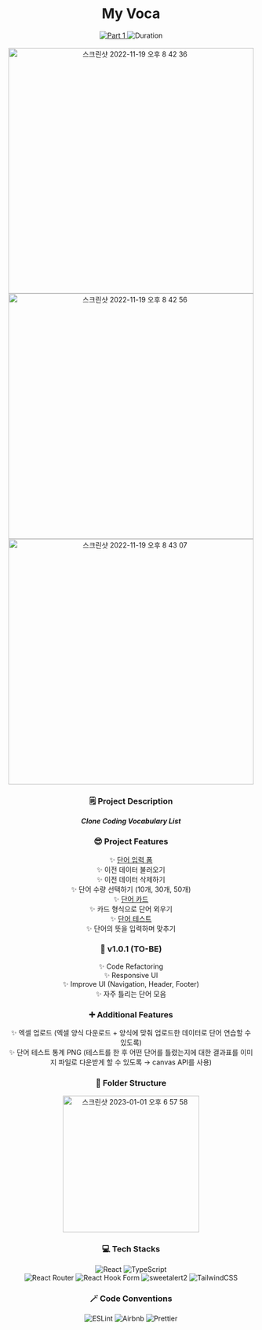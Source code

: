 <div align="center">
  <h1> My Voca </h1>
  <a href="https://github.com/namiein/weekly-clone-coding">
    <img src="https://img.shields.io/badge/Part%201-Weekly%20Clone%20Coding-blue?style=flat" alt="Part 1" />
  </a>
  <img src="https://img.shields.io/badge/Duration-2022--09--22%20~%202022--10--02-ff69b4?style=flat" alt="Duration" />
  <br/>
  <br/>
  <img width="500" alt="스크린샷 2022-11-19 오후 8 42 36" src="https://user-images.githubusercontent.com/52883505/202849068-a794052b-1e0a-443f-b1a0-7552204f31c0.png" />
  <br/>
  <img width="500" alt="스크린샷 2022-11-19 오후 8 42 56" src="https://user-images.githubusercontent.com/52883505/202849076-1fc33d2d-2fe9-46c4-9271-f84f8d213028.png" />
  <br/>
  <img width="500" alt="스크린샷 2022-11-19 오후 8 43 07" src="https://user-images.githubusercontent.com/52883505/202849082-77283d1e-7958-4248-91fc-4bde3cbb5042.png" />
 
  <h3>🗒️ Project Description</h3>

  __*Clone Coding Vocabulary List*__

  <h3>😎 Project Features</h3>

  ✨ [단어 입력 폼](https://github.com/namiein/weekly-clone-coding/blob/main/my-voca/1.md)   
      ✨ 이전 데이터 불러오기   
      ✨ 이전 데이터 삭제하기   
      ✨ 단어 수량 선택하기 (10개, 30개, 50개)   
  ✨ [단어 카드](https://github.com/namiein/weekly-clone-coding/blob/main/my-voca/2.md)   
      ✨ 카드 형식으로 단어 외우기   
  ✨ [단어 테스트](https://github.com/namiein/weekly-clone-coding/blob/main/my-voca/3.md)   
      ✨ 단어의 뜻을 입력하며 맞추기   

  <h3>🔮 v1.0.1 (TO-BE)</h3>

  ✨ Code Refactoring   
  ✨ Responsive UI   
  ✨ Improve UI (Navigation, Header, Footer)   
  ✨ 자주 틀리는 단어 모음   

  <h3>➕ Additional Features</h3>

  ✨ 엑셀 업로드 (엑셀 양식 다운로드 + 양식에 맞춰 업로드한 데이터로 단어 연습할 수 있도록)   
  ✨ 단어 테스트 통계 PNG (테스트를 한 후 어떤 단어를 틀렸는지에 대한 결과표를 이미지 파일로 다운받게 할 수 있도록 → canvas API를 사용)   

  <h3>📁 Folder Structure</h3>
  <img width="278" alt="스크린샷 2023-01-01 오후 6 57 58" src="https://user-images.githubusercontent.com/52883505/210166945-6049bf9f-b92a-4857-b277-69ea20784791.png">

  <h3>💻 Tech Stacks</h3>

  <img src="https://img.shields.io/badge/react-%2320232a.svg?style=for-the-badge&logo=react&logoColor=%2361DAFB" alt="React" />
  <img src="https://img.shields.io/badge/typescript-%23007ACC.svg?style=for-the-badge&logo=typescript&logoColor=white" alt="TypeScript" />
  <br/>
  <img src="https://img.shields.io/badge/React_Router-CA4245?style=for-the-badge&logo=react-router&logoColor=white" alt="React Router" />
  <img src="https://img.shields.io/badge/React%20Hook%20Form-%23EC5990.svg?style=for-the-badge&logo=reacthookform&logoColor=white" alt="React Hook Form" />
  <img src="https://img.shields.io/badge/-sweetalert2-black?style=for-the-badge" alt="sweetalert2" />
  <img src="https://img.shields.io/badge/tailwindcss-%2338B2AC.svg?style=for-the-badge&logo=tailwind-css&logoColor=white" alt="TailwindCSS" />

  <h3>🪄 Code Conventions</h3>

  <img src="https://img.shields.io/badge/ESLint-4B3263?style=for-the-badge&logo=eslint&logoColor=white" alt="ESLint" />
  <img src="https://img.shields.io/badge/Airbnb-%23ff5a5f.svg?style=for-the-badge&logo=Airbnb&logoColor=white" alt="Airbnb" />
  <img src="https://img.shields.io/badge/prettier-1A2C34?style=for-the-badge&logo=prettier&logoColor=F7BA3E" alt="Prettier" />
